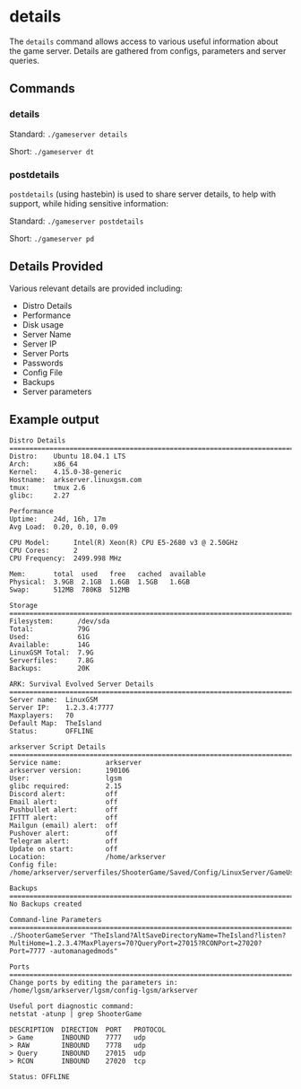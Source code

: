 # details

The `details` command allows access to various useful information about the game server. Details are gathered from configs, parameters and server queries.

## Commands

### details

Standard: `./gameserver details`

Short: `./gameserver dt`

### postdetails

`postdetails` \(using hastebin\) is used to share server details, to help with support, while hiding sensitive information:

Standard: `./gameserver postdetails`

Short: `./gameserver pd`

## Details Provided

Various relevant details are provided including:

* Distro Details
* Performance
* Disk usage
* Server Name
* Server IP
* Server Ports
* Passwords
* Config File
* Backups
* Server parameters

## Example output

```text
Distro Details
===============================================================================================================================================================================================================
Distro:    Ubuntu 18.04.1 LTS
Arch:      x86_64
Kernel:    4.15.0-38-generic
Hostname:  arkserver.linuxgsm.com
tmux:      tmux 2.6
glibc:     2.27

Performance
Uptime:    24d, 16h, 17m
Avg Load:  0.20, 0.10, 0.09

CPU Model:      Intel(R) Xeon(R) CPU E5-2680 v3 @ 2.50GHz
CPU Cores:      2
CPU Frequency:  2499.998 MHz

Mem:       total  used   free   cached  available
Physical:  3.9GB  2.1GB  1.6GB  1.5GB   1.6GB
Swap:      512MB  780KB  512MB

Storage
===============================================================================================================================================================================================================
Filesystem:      /dev/sda
Total:           79G
Used:            61G
Available:       14G
LinuxGSM Total:  7.9G
Serverfiles:     7.8G
Backups:         20K

ARK: Survival Evolved Server Details
===============================================================================================================================================================================================================
Server name:  LinuxGSM
Server IP:    1.2.3.4:7777
Maxplayers:   70
Default Map:  TheIsland
Status:       OFFLINE

arkserver Script Details
===============================================================================================================================================================================================================
Service name:           arkserver
arkserver version:      190106
User:                   lgsm
glibc required:         2.15
Discord alert:          off
Email alert:            off
Pushbullet alert:       off
IFTTT alert:            off
Mailgun (email) alert:  off
Pushover alert:         off
Telegram alert:         off
Update on start:        off
Location:               /home/arkserver
Config file:            /home/arkserver/serverfiles/ShooterGame/Saved/Config/LinuxServer/GameUserSettings.ini

Backups
===============================================================================================================================================================================================================
No Backups created

Command-line Parameters
===============================================================================================================================================================================================================
./ShooterGameServer "TheIsland?AltSaveDirectoryName=TheIsland?listen?MultiHome=1.2.3.4?MaxPlayers=70?QueryPort=27015?RCONPort=27020?Port=7777 -automanagedmods"

Ports
===============================================================================================================================================================================================================
Change ports by editing the parameters in:
/home/lgsm/arkserver/lgsm/config-lgsm/arkserver

Useful port diagnostic command:
netstat -atunp | grep ShooterGame

DESCRIPTION  DIRECTION  PORT   PROTOCOL
> Game       INBOUND    7777   udp
> RAW        INBOUND    7778   udp
> Query      INBOUND    27015  udp
> RCON       INBOUND    27020  tcp

Status: OFFLINE
```

